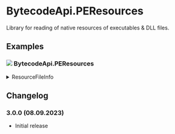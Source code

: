 # BytecodeApi.PEResources

Library for reading of native resources of executables & DLL files.

## Examples

### ![](http://bytecode77.com/public/vs/namespace.png) BytecodeApi.PEResources

<details>
<summary>ResourceFileInfo</summary>

A `ResourceFileInfo` represents an executable or DLL file that contains resources.

```
ResourceFileInfo resourceFile = new(@"C:\Windows\explorer.exe");

// Retrieve resource as byte[]:
byte[] rcData1 = resourceFile.GetResource(ResourceType.RCData, 101);

// Retrieve icon groups:
int[] iconNames = resourceFile.GetGroupIconResourceNames();
Icon[] icons = iconNames.Select(name => resourceFile.GetGroupIconResource(name)).ToArray();
```

Modify the resources of the file:

```
// Change executable icon:
resourceFile.ChangeIcon(new Icon(@"C:\path\to\icon.ico"));

// Strip all resources:
resourceFile.DeleteResources();
```
</details>

## Changelog

### 3.0.0 (08.09.2023)

* Initial release